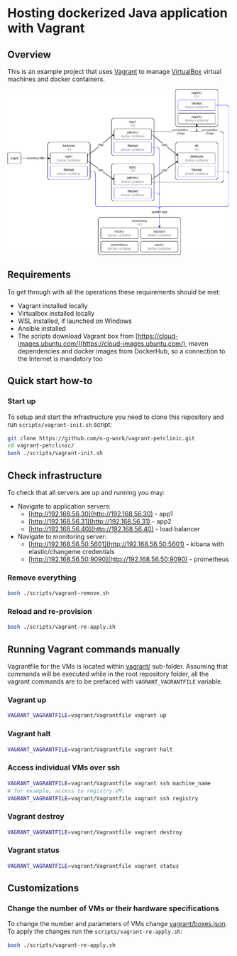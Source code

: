 # Hosting dockerized Java application with Vagrant

## Overview

This is an example project that uses [Vagrant](https://www.vagrantup.io/) to manage [VirtualBox](https://www.virtualbox.org/) virtual machines and docker containers.

![landscape](images/containers.png)

## Requirements

To get through with all the operations these requirements should be met:

* Vagrant installed locally
* Virtualbox installed locally
* WSL installed, if launched on Windows
* Ansible installed
* The scripts download Vagrant box from [https://cloud-images.ubuntu.com/](https://cloud-images.ubuntu.com/), maven dependencies and docker images from DockerHub, so a connection to the Internet is mandatory too

## Quick start how-to

### Start up

To setup and start the infrastructure you need to clone this repository and run `scripts/vagrant-init.sh` script:

```bash
git clone https://github.com/n-g-work/vagrant-petclinic.git
cd vagrant-petclinic/
bash ./scripts/vagrant-init.sh
```

## Check infrastructure

To check that all servers are up and running you may:

* Navigate to application servers:
  * [http://192.168.56.30](http://192.168.56.30) - app1
  * [http://192.168.56.31](http://192.168.56.31) - app2
  * [http://192.168.56.40](http://192.168.56.40) - load balancer
* Navigate to monitoring server:
  * [http://192.168.56.50:5601](http://192.168.56.50:5601) - kibana with elastic/changeme credentials
  * [http://192.168.56.50:9090](http://192.168.56.50:9090) - prometheus

### Remove everything

```bash
bash ./scripts/vagrant-remove.sh
```

### Reload and re-provision

```bash
bash ./scripts/vagrant-re-apply.sh
```

## Running Vagrant commands manually

Vagrantfile for the VMs is located within [vagrant/](vagrant/) sub-folder. Assuming that commands will be executed while in the root repository folder, all the vagrant commands are to be prefaced with `VAGRANT_VAGRANTFILE` variable.

### Vagrant up

```bash
VAGRANT_VAGRANTFILE=vagrant/Vagrantfile vagrant up
```

### Vagrant halt

```bash
VAGRANT_VAGRANTFILE=vagrant/Vagrantfile vagrant halt
```

### Access individual VMs over ssh

```bash
VAGRANT_VAGRANTFILE=vagrant/Vagrantfile vagrant ssh machine_name
# for example, access to registry VM:
VAGRANT_VAGRANTFILE=vagrant/Vagrantfile vagrant ssh registry
```

### Vagrant destroy

```bash
VAGRANT_VAGRANTFILE=vagrant/Vagrantfile vagrant destroy
```

### Vagrant status

```bash
VAGRANT_VAGRANTFILE=vagrant/Vagrantfile vagrant status
```

## Customizations

### Change the number of VMs or their hardware specifications

To change the number and parameters of VMs change [vagrant/boxes.json](vagrant/boxes.json).
To apply the changes run the `scripts/vagrant-re-apply.sh`:

```bash
bash ./scripts/vagrant-re-apply.sh
```
